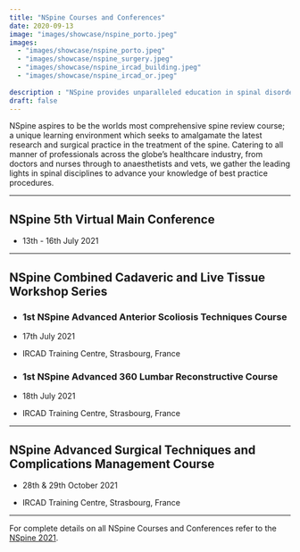 ```yaml
---
title: "NSpine Courses and Conferences"
date: 2020-09-13
image: "images/showcase/nspine_porto.jpeg"
images: 
  - "images/showcase/nspine_porto.jpeg"
  - "images/showcase/nspine_surgery.jpeg"
  - "images/showcase/nspine_ircad_building.jpeg"
  - "images/showcase/nspine_ircad_or.jpeg"
  
description : "NSpine provides unparalleled education in spinal disorders and spinal health care."
draft: false
---
```


NSpine aspires to be the worlds most comprehensive spine review course; 
a unique learning environment which seeks to amalgamate the latest research and surgical practice in the treatment of the spine. 
Catering to all manner of professionals across the globe’s healthcare industry, from doctors and nurses through to anaesthetists and vets, 
we gather the leading lights in spinal disciplines to advance your knowledge of best practice procedures.

<!--more-->

-----

## NSpine 5th Virtual Main Conference

- 13th - 16th July 2021

-----

## NSpine Combined Cadaveric and Live Tissue Workshop Series

- ### 1st NSpine Advanced Anterior Scoliosis Techniques Course 

- 17th July 2021

- IRCAD Training Centre, Strasbourg, France

- ### 1st NSpine Advanced 360 Lumbar Reconstructive Course

- 18th July 2021

- IRCAD Training Centre, Strasbourg, France

-----

## NSpine Advanced Surgical Techniques and Complications Management Course

- 28th & 29th October 2021

- IRCAD Training Centre, Strasbourg, France

-----

For complete details on all NSpine Courses and Conferences refer to the [NSpine 2021](https://www.nspine.com).